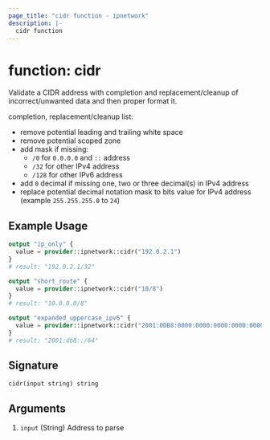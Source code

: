 ```yaml
---
page_title: "cidr function - ipnetwork"
description: |-
  cidr function
---
```


# function: cidr

Validate a CIDR address with completion and replacement/cleanup of incorrect/unwanted data and
then proper format it.

completion, replacement/cleanup list:

- remove potential leading and trailing white space
- remove potential scoped zone
- add mask if missing:
  - `/0` for `0.0.0.0` and `::` address
  - `/32` for other IPv4 address
  - `/128` for other IPv6 address
- add `0` decimal if missing one, two or three decimal(s) in IPv4 address
- replace potential decimal notation mask to bits value for IPv4 address  
  (example `255.255.255.0` to `24`)

## Example Usage

```terraform
output "ip_only" {
  value = provider::ipnetwork::cidr("192.0.2.1")
}
# result: "192.0.2.1/32"

output "short_route" {
  value = provider::ipnetwork::cidr("10/8")
}
# result: "10.0.0.0/8"

output "expanded_uppercase_ipv6" {
  value = provider::ipnetwork::cidr("2001:0DB8:0000:0000:0000:0000:0000:0000/64")
}
# result: "2001:db8::/64"
```

## Signature

```text
cidr(input string) string
```

## Arguments

1. `input` (String) Address to parse
